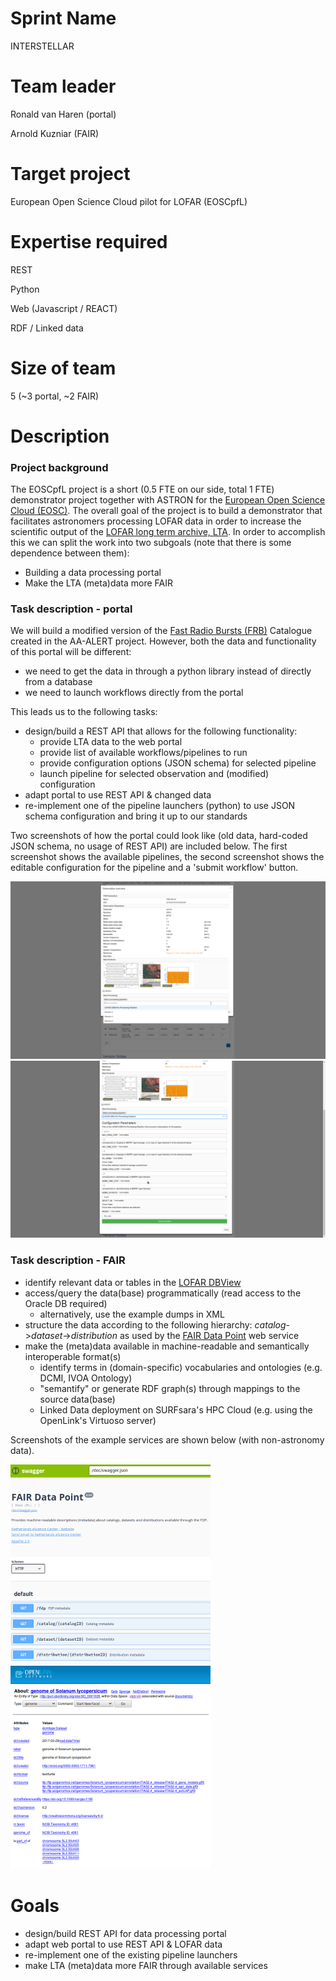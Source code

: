 # Sprint Name

INTERSTELLAR

# Team leader

Ronald van Haren (portal)

Arnold Kuzniar (FAIR)
# Target project

European Open Science Cloud pilot for LOFAR (EOSCpfL)

# Expertise required

REST

Python

Web (Javascript / REACT)

RDF / Linked data

# Size of team

5 (~3 portal, ~2 FAIR)

# Description

### Project background
The EOSCpfL project is a short (0.5 FTE on our side, total 1 FTE) demonstrator project together with ASTRON for the [European Open Science Cloud (EOSC)](https://ec.europa.eu/research/openscience/index.cfm?pg=open-science-cloud). The overall goal of the project is to build a demonstrator that facilitates astronomers processing LOFAR data in order to increase the scientific output of the [LOFAR long term archive, LTA](https://lta.lofar.eu/). In order to accomplish this we can split the work into two subgoals (note that there is some dependence between them):
* Building a data processing portal
* Make the LTA (meta)data more FAIR

### Task description  - portal
We will build a modified version of the [Fast Radio Bursts (FRB)](http://www.frbcat.org) Catalogue created in the AA-ALERT project. However, both the data and functionality of this portal will be different:
* we need to get the data in through a python library instead of directly from a database
* we need to launch workflows directly from the portal

This leads us to the following tasks:
* design/build a REST API that allows for the following functionality:
    - provide LTA data to the web portal
    - provide list of available workflows/pipelines to run
    - provide configuration options (JSON schema) for selected pipeline
    - launch pipeline for selected observation and (modified) configuration
* adapt portal to use REST API & changed data
* re-implement one of the pipeline launchers (python) to use JSON schema configuration and bring it up to our standards

Two screenshots of how the portal could look like (old data, hard-coded JSON schema, no usage of REST API) are included below. The first screenshot shows the available pipelines, the second screenshot shows the editable configuration for the pipeline and a 'submit workflow' button.

![selection](img/screenshot-selection.png "Pipeline selection")
![configuration](img/screenshot-expanded.png "Pipeline configuration")

### Task description  - FAIR
* identify relevant data or tables in the [LOFAR DBView](https://lta-dbview.lofar.eu/DbView)
* access/query the data(base) programmatically (read access to the Oracle DB required)
  - alternatively, use the example dumps in XML
* structure the data according to the following hierarchy: _catalog_->_dataset_->_distribution_ as used by the [FAIR Data Point](https://www.research-software.nl/software/fairdatapoint) web service
* make the (meta)data available in machine-readable and semantically interoperable format(s)
  - identify terms in (domain-specific) vocabularies and ontologies (e.g. DCMI, IVOA Ontology)
  - "semantify" or generate RDF graph(s) through mappings to the source data(base)
  - Linked Data deployment on SURFsara's HPC Cloud (e.g. using the OpenLink's Virtuoso server)

Screenshots of the example services are shown below (with non-astronomy data).

![FDP](img/FDP.png "FAIR Data Point")
![VOS](img/VOS.png "Virtuoso Linked Data browser")

# Goals
* design/build REST API for data processing portal
* adapt web portal to use REST API & LOFAR data
* re-implement one of the existing pipeline launchers
* make LTA (meta)data more FAIR through available services

